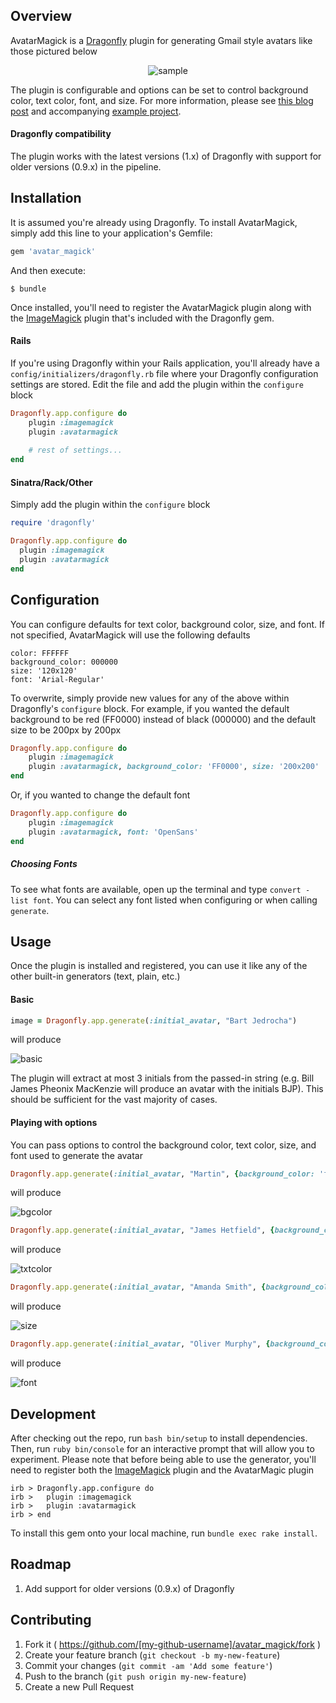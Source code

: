 ## Overview

AvatarMagick is a [Dragonfly](https://github.com/markevans/dragonfly) plugin for generating Gmail style avatars like those pictured below

<p align="center">
	<img src="https://user-images.githubusercontent.com/138067/52684517-8a70a400-2f14-11e9-8412-04945bc7c839.png" alt="sample">
</p>

The plugin is configurable and options can be set to control background color, text color, font, and size. For more information, please see [this blog post](http://bjedrocha.com/rails/2016/01/06/default-gmail-style-avatars-in-rails/) and accompanying [example project](https://github.com/bjedrocha/avatar-magick-example). 

#### Dragonfly compatibility

The plugin works with the latest versions (1.x) of Dragonfly with support for older versions (0.9.x) in the pipeline.

## Installation

It is assumed you're already using Dragonfly. To install AvatarMagick, simply add this line to your application's Gemfile:

```ruby
gem 'avatar_magick'
```

And then execute:

    $ bundle
    
Once installed, you'll need to register the AvatarMagick plugin along with the [ImageMagick](http://markevans.github.io/dragonfly/imagemagick/) plugin that's included with the Dragonfly gem.

#### Rails

If you're using Dragonfly within your Rails application, you'll already have a `config/initializers/dragonfly.rb` file where your Dragonfly configuration settings are stored. Edit the file and add the plugin within the `configure` block

```ruby
Dragonfly.app.configure do
	plugin :imagemagick
	plugin :avatarmagick
	
	# rest of settings...
end
```

#### Sinatra/Rack/Other

Simply add the plugin within the `configure` block

```ruby
require 'dragonfly'

Dragonfly.app.configure do
  plugin :imagemagick
  plugin :avatarmagick
end
```

## Configuration

You can configure defaults for text color, background color, size, and font. If not specified, AvatarMagick will use the following defaults

```
color: FFFFFF
background_color: 000000
size: '120x120'
font: 'Arial-Regular'
```

To overwrite, simply provide new values for any of the above within Dragonfly's `configure` block. For example, if you wanted the default background to be red (FF0000) instead of black (000000) and the default size to be 200px by 200px

```ruby
Dragonfly.app.configure do
	plugin :imagemagick
	plugin :avatarmagick, background_color: 'FF0000', size: '200x200'
end
```

Or, if you wanted to change the default font

```ruby
Dragonfly.app.configure do
	plugin :imagemagick
	plugin :avatarmagick, font: 'OpenSans'
end
```

##### Choosing Fonts

To see what fonts are available, open up the terminal and type `convert -list font`. You can select any font listed when configuring or when calling `generate`.

## Usage

Once the plugin is installed and registered, you can use it like any of the other built-in generators (text, plain, etc.)

#### Basic

```ruby
image = Dragonfly.app.generate(:initial_avatar, "Bart Jedrocha")
```

will produce

![basic](https://user-images.githubusercontent.com/138067/52684554-a6744580-2f14-11e9-8468-dec84a102f01.png)

The plugin will extract at most 3 initials from the passed-in string (e.g. Bill James Pheonix MacKenzie will produce an avatar with the initials BJP). This should be sufficient for the vast majority of cases.

#### Playing with options

You can pass options to control the background color, text color, size, and font used to generate the avatar

```ruby
Dragonfly.app.generate(:initial_avatar, "Martin", {background_color: 'ff8f00'})
```

will produce

![bgcolor](https://user-images.githubusercontent.com/138067/52684569-b1c77100-2f14-11e9-88dd-3fc7355ed515.png)

```ruby
Dragonfly.app.generate(:initial_avatar, "James Hetfield", {background_color: 'f48fb1', color: '333333'})
```

will produce

![txtcolor](https://user-images.githubusercontent.com/138067/52684674-036ffb80-2f15-11e9-808b-26160a6f67e5.png)

```ruby
Dragonfly.app.generate(:initial_avatar, "Amanda Smith", {background_color: '00695c', size: '200'})
```

will produce

![size](https://user-images.githubusercontent.com/138067/52684661-fbb05700-2f14-11e9-8128-12bb2e667481.png)

```ruby
Dragonfly.app.generate(:initial_avatar, "Oliver Murphy", {background_color: 'b71c1c', font: 'Georgia'})
```

will produce

![font](https://user-images.githubusercontent.com/138067/52684652-f4894900-2f14-11e9-9b0e-c66e4d68bb35.png)

## Development

After checking out the repo, run `bash bin/setup` to install dependencies. Then, run `ruby bin/console` for an interactive prompt that will allow you to experiment. Please note that before being able to use the generator, you'll need to register both the [ImageMagick](http://markevans.github.io/dragonfly/imagemagick/) plugin and the AvatarMagic plugin

	irb > Dragonfly.app.configure do
	irb >   plugin :imagemagick
	irb >   plugin :avatarmagick
	irb > end

To install this gem onto your local machine, run `bundle exec rake install`.

## Roadmap

1. Add support for older versions (0.9.x) of Dragonfly

## Contributing

1. Fork it ( https://github.com/[my-github-username]/avatar_magick/fork )
2. Create your feature branch (`git checkout -b my-new-feature`)
3. Commit your changes (`git commit -am 'Add some feature'`)
4. Push to the branch (`git push origin my-new-feature`)
5. Create a new Pull Request
